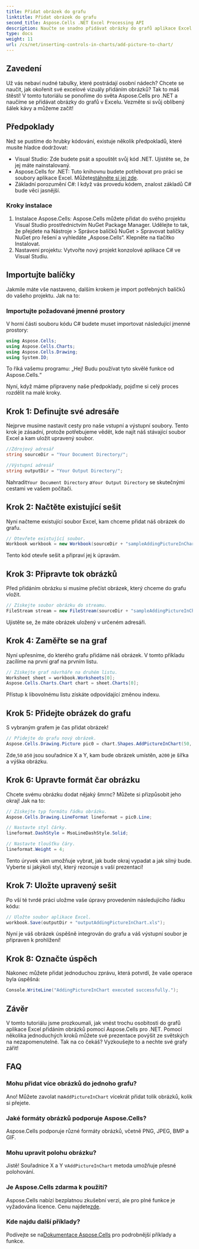 ```yaml
---
title: Přidat obrázek do grafu
linktitle: Přidat obrázek do grafu
second_title: Aspose.Cells .NET Excel Processing API
description: Naučte se snadno přidávat obrázky do grafů aplikace Excel pomocí Aspose.Cells for .NET. Vylepšete své grafy a prezentace v několika jednoduchých krocích.
type: docs
weight: 11
url: /cs/net/inserting-controls-in-charts/add-picture-to-chart/
---
```

## Zavedení

Už vás nebaví nudné tabulky, které postrádají osobní nádech? Chcete se naučit, jak okořenit své excelové vizuály přidáním obrázků? Tak to máš štěstí! V tomto tutoriálu se ponoříme do světa Aspose.Cells pro .NET a naučíme se přidávat obrázky do grafů v Excelu. Vezměte si svůj oblíbený šálek kávy a můžeme začít!

## Předpoklady

Než se pustíme do hrubky kódování, existuje několik předpokladů, které musíte hladce dodržovat:

- Visual Studio: Zde budete psát a spouštět svůj kód .NET. Ujistěte se, že jej máte nainstalovaný.
-  Aspose.Cells for .NET: Tuto knihovnu budete potřebovat pro práci se soubory aplikace Excel. Můžete[stáhněte si jej zde](https://releases.aspose.com/cells/net/).
- Základní porozumění C#: I když vás provedu kódem, znalost základů C# bude věci jasnější.

### Kroky instalace

1. Instalace Aspose.Cells: Aspose.Cells můžete přidat do svého projektu Visual Studio prostřednictvím NuGet Package Manager. Udělejte to tak, že přejdete na Nástroje > Správce balíčků NuGet > Spravovat balíčky NuGet pro řešení a vyhledáte „Aspose.Cells“. Klepněte na tlačítko Instalovat.
2. Nastavení projektu: Vytvořte nový projekt konzolové aplikace C# ve Visual Studiu.

## Importujte balíčky

Jakmile máte vše nastaveno, dalším krokem je import potřebných balíčků do vašeho projektu. Jak na to:

### Importujte požadované jmenné prostory

V horní části souboru kódu C# budete muset importovat následující jmenné prostory:

```csharp
using Aspose.Cells;
using Aspose.Cells.Charts;
using Aspose.Cells.Drawing;
using System.IO;
```

To říká vašemu programu: „Hej! Budu používat tyto skvělé funkce od Aspose.Cells.“

Nyní, když máme připraveny naše předpoklady, pojďme si celý proces rozdělit na malé kroky. 

## Krok 1: Definujte své adresáře

Nejprve musíme nastavit cesty pro naše vstupní a výstupní soubory. Tento krok je zásadní, protože potřebujeme vědět, kde najít náš stávající soubor Excel a kam uložit upravený soubor.

```csharp
//Zdrojový adresář
string sourceDir = "Your Document Directory/";

//Výstupní adresář
string outputDir = "Your Output Directory/";
```

 Nahradit`Your Document Directory` a`Your Output Directory` se skutečnými cestami ve vašem počítači. 

## Krok 2: Načtěte existující sešit

Nyní načteme existující soubor Excel, kam chceme přidat náš obrázek do grafu.

```csharp
// Otevřete existující soubor.
Workbook workbook = new Workbook(sourceDir + "sampleAddingPictureInChart.xls");
```

Tento kód otevře sešit a připraví jej k úpravám.

## Krok 3: Připravte tok obrázků

Před přidáním obrázku si musíme přečíst obrázek, který chceme do grafu vložit. 

```csharp
// Získejte soubor obrázku do streamu.
FileStream stream = new FileStream(sourceDir + "sampleAddingPictureInChart.png", FileMode.Open, FileAccess.Read);
```

Ujistěte se, že máte obrázek uložený v určeném adresáři.

## Krok 4: Zaměřte se na graf

Nyní upřesníme, do kterého grafu přidáme náš obrázek. V tomto příkladu zacílíme na první graf na prvním listu.

```csharp
// Získejte graf návrháře na druhém listu.
Worksheet sheet = workbook.Worksheets[0];
Aspose.Cells.Charts.Chart chart = sheet.Charts[0];
```

Přístup k libovolnému listu získáte odpovídající změnou indexu.

## Krok 5: Přidejte obrázek do grafu

S vybraným grafem je čas přidat obrázek! 

```csharp
// Přidejte do grafu nový obrázek.
Aspose.Cells.Drawing.Picture pic0 = chart.Shapes.AddPictureInChart(50, 50, stream, 200, 200);
```

 Zde,`50` a`50` jsou souřadnice X a Y, kam bude obrázek umístěn, a`200` je šířka a výška obrázku.

## Krok 6: Upravte formát čar obrázku

Chcete svému obrázku dodat nějaký šmrnc? Můžete si přizpůsobit jeho okraj! Jak na to:

```csharp
// Získejte typ formátu řádku obrázku.
Aspose.Cells.Drawing.LineFormat lineformat = pic0.Line; 

// Nastavte styl čárky.
lineformat.DashStyle = MsoLineDashStyle.Solid;

// Nastavte tloušťku čáry.
lineformat.Weight = 4;    
```

Tento úryvek vám umožňuje vybrat, jak bude okraj vypadat a jak silný bude. Vyberte si jakýkoli styl, který rezonuje s vaší prezentací!

## Krok 7: Uložte upravený sešit

Po vší té tvrdé práci uložme vaše úpravy provedením následujícího řádku kódu:

```csharp
// Uložte soubor aplikace Excel.
workbook.Save(outputDir + "outputAddingPictureInChart.xls");
```

Nyní je váš obrázek úspěšně integrován do grafu a váš výstupní soubor je připraven k prohlížení!

## Krok 8: Označte úspěch

Nakonec můžete přidat jednoduchou zprávu, která potvrdí, že vaše operace byla úspěšná:

```csharp
Console.WriteLine("AddingPictureInChart executed successfully.");
```

## Závěr

V tomto tutoriálu jsme prozkoumali, jak vnést trochu osobitosti do grafů aplikace Excel přidáním obrázků pomocí Aspose.Cells pro .NET. Pomocí několika jednoduchých kroků můžete své prezentace povýšit ze světských na nezapomenutelné. Tak na co čekáš? Vyzkoušejte to a nechte své grafy zářit!

## FAQ

### Mohu přidat více obrázků do jednoho grafu?
 Ano! Můžete zavolat na`AddPictureInChart` vícekrát přidat tolik obrázků, kolik si přejete.

### Jaké formáty obrázků podporuje Aspose.Cells?
Aspose.Cells podporuje různé formáty obrázků, včetně PNG, JPEG, BMP a GIF.

### Mohu upravit polohu obrázku?
 Jistě! Souřadnice X a Y v`AddPictureInChart` metoda umožňuje přesné polohování.

### Je Aspose.Cells zdarma k použití?
Aspose.Cells nabízí bezplatnou zkušební verzi, ale pro plné funkce je vyžadována licence. Cenu najdete[zde](https://purchase.aspose.com/buy).

### Kde najdu další příklady?
 Podívejte se na[Dokumentace Aspose.Cells](https://reference.aspose.com/cells/net/) pro podrobnější příklady a funkce.